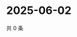 # 2025-06-02

共 0 条

<!-- BEGIN ZHIHUQUESTIONS -->
<!-- 最后更新时间 Mon Jun 02 2025 23:12:51 GMT+0800 (China Standard Time) -->

<!-- END ZHIHUQUESTIONS -->
